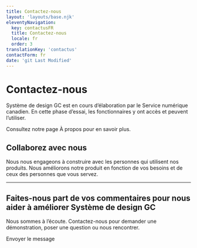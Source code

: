 ```yaml
---
title: Contactez-nous
layout: 'layouts/base.njk'
eleventyNavigation:
  key: contactusFR
  title: Contactez-nous
  locale: fr
  order: 3
translationKey: 'contactus'
contactForm: fr
date: 'git Last Modified'
---
```


# Contactez-nous

Système de design GC est en cours d’élaboration par le Service numérique canadien. En cette phase d’essai, les fonctionnaires y ont accès et peuvent l’utiliser. 

Consultez notre page <gcds-link href="{{ links.about }}">À propos</gcds-link> pour en savoir plus.

## Collaborez avec nous

Nous nous engageons à construire avec les personnes qui utilisent nos produits. Nous améliorons notre produit en fonction de vos besoins et de ceux des personnes que vous servez.

<hr class="my-500" />

## Faites-nous part de vos commentaires pour nous aider à améliorer Système de design GC

Nous sommes à l’écoute. Contactez-nous pour demander une démonstration, poser une question ou nous rencontrer.

<form class="my-500 contact-us-form" name="contactFR" method="post" style="min-height: 32rem;" action="/api/submission">
  <input type="hidden" name="form-name" value="contactFR" />
  <input name="honeypot" type="text" aria-label="bot" hidden/>

  <gcds-input type="text" name="name" input-id="name" label="Nom complet" size="30" autocomplete="name" required></gcds-input>
  <gcds-input type="email" name="email" input-id="email" label="Adresse courriel" size="50" autocomplete="email" required></gcds-input>
  <gcds-fieldset fieldset-id="reasonForContact" legend="Raison de votre communication" required>
    <gcds-radio-group name="reasonForContact" options="{% contactus[locale].options %}">
    </gcds-radio-group>
  </gcds-fieldset>
  <gcds-textarea name="message" label="Message" textarea-id="message" hint="Écrivez votre question ou commentaire." required></gcds-textarea>
  <div hidden>
    <gcds-input type="text" name="bot-field" input-id="bot-field" label="bot"></gcds-input>
  </div>
  <gcds-button button-role="primary" type="submit">
    Envoyer le message
  </gcds-button>
</form>
